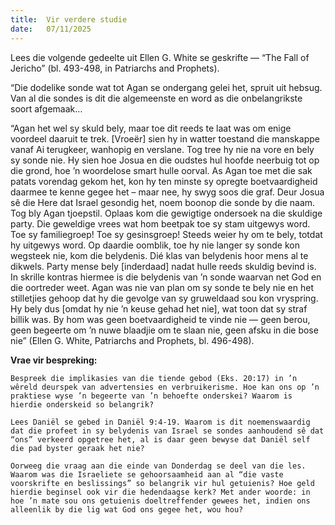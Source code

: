 ```yaml
---
title:  Vir verdere studie
date:   07/11/2025
---
```


Lees die volgende gedeelte uit Ellen G. White se geskrifte — “The Fall of Jericho” (bl. 493-498, in Patriarchs and Prophets).

“Die dodelike sonde wat tot Agan se ondergang gelei het, spruit uit hebsug. Van al die sondes is dit die algemeenste en word as die onbelangrikste soort afgemaak…

“Agan het wel sy skuld bely, maar toe dit reeds te laat was om enige voordeel daaruit te trek. [Vroeër] sien hy in watter toestand die manskappe vanaf Ai terugkeer, wanhopig en verslane. Tog tree hy nie na vore en bely sy sonde nie. Hy sien hoe Josua en die oudstes hul hoofde neerbuig tot op die grond, hoe ’n woordelose smart hulle oorval. As Agan toe met die sak patats vorendag gekom het, kon hy ten minste sy opregte boetvaardigheid daarmee te kenne gegee het – maar nee, hy swyg soos die graf. Deur Josua sê die Here dat Israel gesondig het, noem boonop die sonde by die naam. Tog bly Agan tjoepstil. Oplaas kom die gewigtige ondersoek na die skuldige party. Die geweldige vrees wat hom beetpak toe sy stam uitgewys word. Toe sy familiegroep! Toe sy gesinsgroep! Steeds weier hy om te bely, totdat hy uitgewys word. Op daardie oomblik, toe hy nie langer sy sonde kon wegsteek nie, kom die belydenis. Dié klas van belydenis hoor mens al te dikwels. Party mense bely [inderdaad] nadat hulle reeds skuldig bevind is. In skrille kontras hiermee is die belydenis van ’n sonde waarvan net God en die oortreder weet. Agan was nie van plan om sy sonde te bely nie en het stilletjies gehoop dat hy die gevolge van sy gruweldaad sou kon vryspring. Hy bely dus [omdat hy nie ’n keuse gehad het nie], wat toon dat sy straf billik was. By hom was geen boetvaardigheid te vinde nie — geen berou, geen begeerte om ’n nuwe blaadjie om te slaan nie, geen afsku in die bose nie” (Ellen G. White, Patriarchs and Prophets, bl. 496-498).

**Vrae vir bespreking:**

`Bespreek die implikasies van die tiende gebod (Eks. 20:17) in ’n wêreld deurspek van advertensies en verbruikerisme. Hoe kan ons op ’n praktiese wyse ’n begeerte van ’n behoefte onderskei? Waarom is hierdie onderskeid so belangrik?`

`Lees Daniël se gebed in Daniël 9:4-19. Waarom is dit noemenswaardig dat die profeet in sy belydenis van Israel se sondes aanhoudend sê dat “ons” verkeerd opgetree het, al is daar geen bewyse dat Daniël self die pad byster geraak het nie?`

`Oorweeg die vraag aan die einde van Donderdag se deel van die les. Waarom was die Israeliete se gehoorsaamheid aan al “die vaste voorskrifte en beslissings” so belangrik vir hul getuienis? Hoe geld hierdie beginsel ook vir die hedendaagse kerk? Met ander woorde: in hoe ’n mate sou ons getuienis doeltreffender gewees het, indien ons alleenlik by die lig wat God ons gegee het, wou hou?`